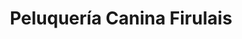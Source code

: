 ---
title: "Peluquería Canina Firulais"
url: /antofagasta/peluqueria-canina-firulais/
shop: peluquería canina
---